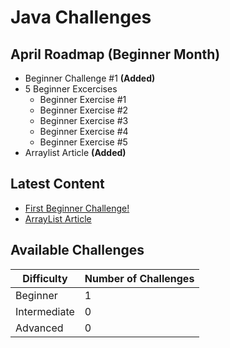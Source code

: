 # Java Challenges
## April Roadmap (Beginner Month)
- Beginner Challenge #1 **(Added)**
- 5 Beginner Excercises
  - Beginner Exercise #1
  - Beginner Exercise #2
  - Beginner Exercise #3
  - Beginner Exercise #4
  - Beginner Exercise #5
- Arraylist Article **(Added)**

## Latest Content
- [First Beginner Challenge!](https://github.com/DavidHancu/JavaChallenges/tree/main/Challenges/Beginner/Simple%20Quiz%20(Modular))
- [ArrayList Article](https://github.com/DavidHancu/JavaChallenges/wiki/ArrayList)

## Available Challenges
| **Difficulty** | **Number of Challenges** |
|----------------|--------------------------|
| Beginner       | 1                        |
| Intermediate   | 0                        |
| Advanced       | 0                        |
